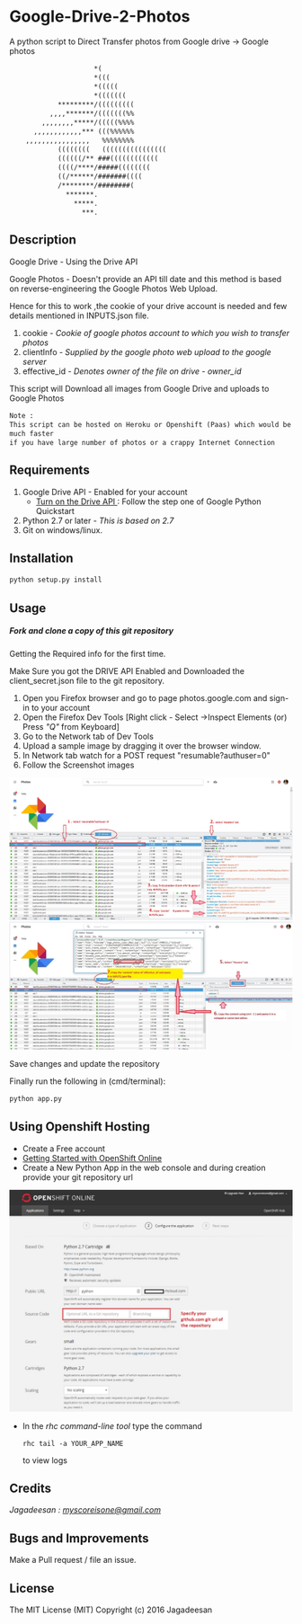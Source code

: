 # Google-Drive-2-Photos
A python script to Direct Transfer photos from Google drive -> Google photos 

                         *(                
                         *(((              
                         *(((((            
                         *(((((((          
                *********/(((((((((        
              ,,,,*******/(((((((%%        
            ,,,,,,,,*****/(((((%%%%        
          ,,,,,,,,,,,,*** (((%%%%%%        
        ,,,,,,,,,,,,,,,,   %%%%%%%%        
                ((((((((   ((((((((((((((((
                ((((((/** ###((((((((((((  
                ((((/****/#####((((((((    
                ((/******/#######((((      
                /********/########(        
                  *******.                 
                    *****.                 
                      ***.                 

## Description

Google Drive  - Using the Drive API

Google Photos - Doesn't provide an API till date and this method is based
                on reverse-engineering the Google Photos Web Upload.

Hence for this to work ,the cookie of your drive account is needed and 
few details mentioned in INPUTS.json file.
  1. cookie - *Cookie of google photos account to which you wish to transfer photos*
  2. clientInfo - *Supplied by the google photo web upload to the google server*
  3. effective_id - *Denotes owner of the file on drive - owner_id*
  
This script will Download all images from Google Drive and uploads to Google Photos
```
Note :
This script can be hosted on Heroku or Openshift (Paas) which would be much faster 
if you have large number of photos or a crappy Internet Connection
```


## Requirements
1. Google Drive API - Enabled for your account
	* [Turn on the Drive API ](https://developers.google.com/drive/v3/web/quickstart/python#step_1_turn_on_the_api_name) : Follow the step one of Google Python Quickstart 
2. Python 2.7 or later  - *This is based on 2.7*
3. Git on windows/linux. 

 
## Installation
```python
python setup.py install
```

## Usage
##### Fork and clone a copy of this git repository
Getting the Required info for the first time.

Make Sure you got the DRIVE API Enabled and Downloaded the client_secret.json file
to the git repository.
  1. Open you Firefox browser and go to page photos.google.com and sign-in to your account
  2. Open the Firefox Dev Tools [Right click - Select ->Inspect Elements (or) Press *"Q"* from Keyboard]
  3. Go to the Network tab of Dev Tools
  4. Upload a sample image by dragging it over the browser window.
  5. In Network tab watch for a POST request "resumable?authuser=0"
  6. Follow the Screenshot images

![step 6](/screenshots/1.jpg?raw=true)
![step 7](/screenshots/2_.jpg?raw=true)

Save changes and update the repository

Finally run the following in (cmd/terminal):

```python
python app.py
```

## Using Openshift Hosting
* Create a Free account 
* [Getting Started with OpenShift Online](https://developers.openshift.com/getting-started/index.html)
* Create a New  Python App in the web console and during creation provide your git repository url 

![openshift](/screenshots/openshift.jpg?raw=true)
* In the _rhc command-line tool_ type the command 
  ```
  rhc tail -a YOUR_APP_NAME
  ```
  to view logs

## Credits
 *Jagadeesan : myscoreisone@gmail.com*
 
## Bugs and Improvements
Make a Pull request / file an issue.

## License
The MIT License (MIT)
Copyright (c) 2016 Jagadeesan
